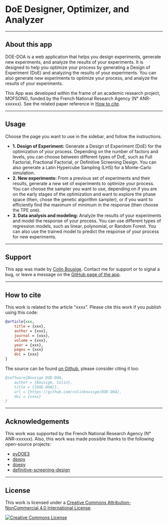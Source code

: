 # DoE Designer, Optimizer, and Analyzer

---

## About this app

DOE-DOA is a web application that helps you design experiments, generate new experiments, and analyze the results of your experiments. It is designed to help you optimize your process by generating a Design of Experiment (DoE) and analyzing the results of your experiments. You can also generate new experiments to optimize your process, and analyze the results of your experiments.

This App was developed within the frame of an academic research project, MOFSONG, funded by the French National Research Agency (N° ANR-xxxxxx). See the related paper reference in [How to cite](#how-to-cite).

---

## Usage

Choose the page you want to use in the sidebar, and follow the instructions.

- **1. Design of Experiment:** Generate a Design of Experiment (DoE) for the optimization of your process. Depending on the number of factors and levels, you can choose between different types of DoE, such as Full Factorial, Fractional Factorial, or Definitive Screening Design. You can also generate a Latin Hypercube Sampling (LHS) for a Monte-Carlo simulation.
- **2. New experiments:** From a previous set of experiments and their results, generate a new set of experiments to optimize your process. You can choose the sampler you want to use, depending on if you are on the early stages of the optimization and want to explore the phase space (then, chose the genetic algorithm sampler), or if you want to efficiently find the maximum of minimum in the response (then choose the TPE one).
- **3. Data analysis and modeling:** Analyze the results of your experiments and model the response of your process. You can use different types of regression models, such as linear, polynomial, or Random Forest. You can also use the trained model to predict the response of your process for new experiments.

---

## Support

This app was made by [Colin Bousige](mailto:colin.bousige@cnrs.fr). Contact me for support or to signal a bug, or leave a message on the [GitHub page of the app](https://github.com/colinbousige/DOE-DOA).

---

## How to cite

This work is related to the article "xxxx". Please cite this work if you publish using this code:

```bibtex
@article{xxx,
    title = {xxx},
    author = {xxx},
    journal = {xxx},
    volume = {xxx},
    year = {xxx},
    pages = {xxx}
    doi = {xxx}
}
```

The source can be found [on Github](https://github.com/colinbousige/DOE-DOA), please consider citing it too:

```bibtex
@software{Bousige_DOE-DOA,
    author = {Bousige, Colin},
    title = {{DOE-DOA}},
    url = {https://github.com/colinbousige/DOE-DOA},
    doi = {xxxx}
}
```

---

## Acknowledgements

This work was supported by the French National Research Agency (N° ANR-xxxxxx).
Also, this work was made possible thanks to the following open-source projects:

- [pyDOE3](https://github.com/relf/pyDOE3)
- [dexpy](https://statease.github.io/dexpy/)
- [doepy](https://doepy.readthedocs.io/en/latest/)
- [definitive-screening-design](https://pypi.org/project/definitive-screening-design/)

---

## License

This work is licensed under a <a rel="license" href="http://creativecommons.org/licenses/by-nc/4.0/">Creative Commons Attribution-NonCommercial 4.0 International License</a>.

<a rel="license" href="http://creativecommons.org/licenses/by-nc/4.0/"><img alt="Creative Commons License" style="border-width:0" src="https://i.creativecommons.org/l/by-nc/4.0/88x31.png" /></a>
